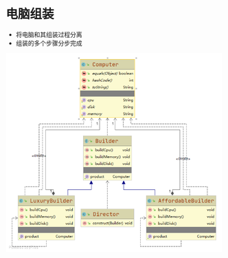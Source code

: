 # 电脑组装

- 将电脑和其组装过程分离
- 组装的多个步骤分步完成

![uml][uml]

[uml]: https://raw.githubusercontent.com/fengbaoheng/design-pattern/master/builder/src/main/java/computer/uml.png